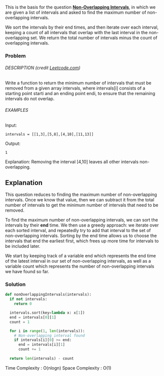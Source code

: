 
This is the basis for the question [**Non-Overlapping Intervals**](https://www.hellointerview.com/learn/code/intervals/non-overlapping-intervals), in which we are given a list of intervals and asked to find the maximum number of non-overlapping intervals.

We sort the intervals by their end times, and then iterate over each interval, keeping a count of all intervals that overlap with the last interval in the non-overlapping set. We return the total number of intervals minus the count of overlapping intervals.

### Problem

###### DESCRIPTION (credit [Leetcode.com](https://leetcode.com/problems/non-overlapping-intervals/))

Write a function to return the minimum number of intervals that must be removed from a given array intervals, where intervals[i] consists of a starting point starti and an ending point endi, to ensure that the remaining intervals do not overlap.

###### EXAMPLES

Input:

`intervals = [[1,3],[5,8],[4,10],[11,13]]`

Output:

`1`

Explanation: Removing the interval [4,10] leaves all other intervals non-overlapping.


## Explanation

This question reduces to finding the maximum number of non-overlapping intervals. Once we know that value, then we can subtract it from the total number of intervals to get the minimum number of intervals that need to be removed.

To find the maximum number of non-overlapping intervals, we can sort the intervals by their **end** time. We then use a greedy approach: we iterate over each sorted interval, and repeatedly try to add that interval to the set of non-overlapping intervals. Sorting by the end time allows us to choose the intervals that end the earliest first, which frees up more time for intervals to be included later.

We start by keeping track of a variable end which represents the end time of the latest interval in our set of non-overlapping intervals, as well as a variable count which represents the number of non-overlapping intervals we have found so far.

### Solution

```python
def nonOverlappingIntervals(intervals):
  if not intervals:
    return 0

  intervals.sort(key=lambda x: x[1])
  end = intervals[0][1]
  count = 1

  for i in range(1, len(intervals)):
    # Non-overlapping interval found
    if intervals[i][0] >= end:
      end = intervals[i][1]
      count += 1
      
  return len(intervals) - count
```

Time Complexity : O(nlogn)
Space Complexity : O(1)






